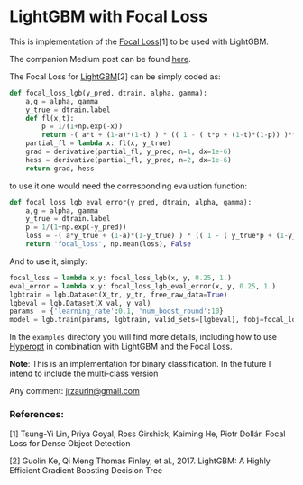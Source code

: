 # LightGBM with Focal Loss
This is implementation of the [Focal
Loss](https://arxiv.org/pdf/1708.02002.pdf)[1] to be used with LightGBM.

The companion Medium post can be found [here](https://medium.com/@jrzaurin/lightgbm-with-the-focal-loss-for-imbalanced-datasets-9836a9ae00ca).

The Focal Loss for
[LightGBM](https://papers.nips.cc/paper/6907-lightgbm-a-highly-efficient-gradient-boosting-decision-tree.pdf)[2]
can be simply coded as:

```python
def focal_loss_lgb(y_pred, dtrain, alpha, gamma):
	a,g = alpha, gamma
	y_true = dtrain.label
	def fl(x,t):
		p = 1/(1+np.exp(-x))
		return -( a*t + (1-a)*(1-t) ) * (( 1 - ( t*p + (1-t)*(1-p)) )**g) * ( t*np.log(p)+(1-t)*np.log(1-p) )
	partial_fl = lambda x: fl(x, y_true)
	grad = derivative(partial_fl, y_pred, n=1, dx=1e-6)
	hess = derivative(partial_fl, y_pred, n=2, dx=1e-6)
	return grad, hess

```

to use it one would need the corresponding evaluation function:

```python
def focal_loss_lgb_eval_error(y_pred, dtrain, alpha, gamma):
	a,g = alpha, gamma
	y_true = dtrain.label
	p = 1/(1+np.exp(-y_pred))
	loss = -( a*y_true + (1-a)*(1-y_true) ) * (( 1 - ( y_true*p + (1-y_true)*(1-p)) )**g) * ( y_true*np.log(p)+(1-y_true)*np.log(1-p) )
	return 'focal_loss', np.mean(loss), False
```

And to use it, simply:

```python
focal_loss = lambda x,y: focal_loss_lgb(x, y, 0.25, 1.)
eval_error = lambda x,y: focal_loss_lgb_eval_error(x, y, 0.25, 1.)
lgbtrain = lgb.Dataset(X_tr, y_tr, free_raw_data=True)
lgbeval = lgb.Dataset(X_val, y_val)
params  = {'learning_rate':0.1, 'num_boost_round':10}
model = lgb.train(params, lgbtrain, valid_sets=[lgbeval], fobj=focal_loss, feval=eval_error )
```

In the `examples` directory you will find more details, including how to use [Hyperopt](https://github.com/hyperopt/hyperopt) in combination with LightGBM and the Focal Loss.

**Note**:  This is an implementation for binary classification. In the future I intend to
include the multi-class version

Any comment: jrzaurin@gmail.com

### References:
[1] Tsung-Yi Lin, Priya Goyal, Ross Girshick, Kaiming He, Piotr Dollár. Focal Loss for Dense Object Detection

[2] Guolin Ke, Qi Meng Thomas Finley, et al., 2017. LightGBM: A Highly Efficient Gradient Boosting
Decision Tree
